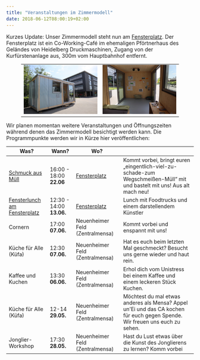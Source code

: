 ```yaml
---
title: "Veranstaltungen im Zimmermodell"
date: 2018-06-12T08:00:19+02:00
---
```


Kurzes Update: Unser Zimmermodell steht nun am  [Fensterplatz](https://www.openstreetmap.org/node/5576336951). Der Fensterplatz ist ein Co-Working-Café im ehemaligen Pförtnerhaus des Geländes von Heidelberg Druckmaschinen, Zugang von der Kurfürstenanlage aus, 300m vom Hauptbahnhof entfernt.

<figure>
<table>
 <tr>
  <td><img src="Demonstrator5.jpg" /></td><td><img src="Demonstrator6.jpg" /></td>
 </tr>
</table>
</figure>

Wir planen momentan weitere Veranstaltungen und Öffnungszeiten während denen das Zimmermodell besichtigt werden kann. Die Programmpunkte werden wir in Kürze hier veröffentlichen:

| Was? | Wann? | Wo? | |
| --- | --- | --- | --- |
| [Schmuck aus Müll](https://www.facebook.com/events/861188190735337/) | 16:00 - 18:00 **22.06** | [Fensterplatz](https://www.openstreetmap.org/node/5576336951) | Kommt vorbei, bringt euren „eingentlich-viel-zu-schade-zum Wegschmeißen-Müll“ mit und bastelt mit uns! Aus alt mach neu! |
| [Fensterlunch am Fensterplatz](https://www.fensterplatz-heidelberg.de/#Termine) | 12:30 - 14:00 **13.06.** | [Fensterplatz](https://www.openstreetmap.org/node/5576336951) | Lunch mit Foodtrucks und einem darstellendem Künstler |
| Cornern | 17:00 **07.06.** | Neuenheimer Feld (Zentralmensa) | Kommt vorbei und enspannt mit uns! |
| Küche für Alle (Küfa) | 12:30 **07.06.** | Neuenheimer Feld (Zentralmensa) | Hat es euch beim letzten Mal geschmeckt? Besucht uns gerne wieder und haut rein. |
| Kaffee und Kuchen | 13:30 **06.06.** | Neuenheimer Feld (Zentralmensa) | Erhol dich vom Unistress bei einem Kaffee und einem leckeren Stück Kuchen. |
| Küche für Alle (Küfa) | 12-14 **29.05.** | Neuenheimer Feld (Zentralmensa) | Möchtest du mal etwas anderes als Mensa? Appel un'Ei und das CA kochen für euch gegen Spende. Wir freuen uns euch zu sehen. |
| Jonglier-Workshop | 17:30 **28.05.** | Neuenheimer Feld (Zentralmensa) | Hast du Lust etwas über die Kunst des Jonglierens zu lernen? Komm vorbei |
